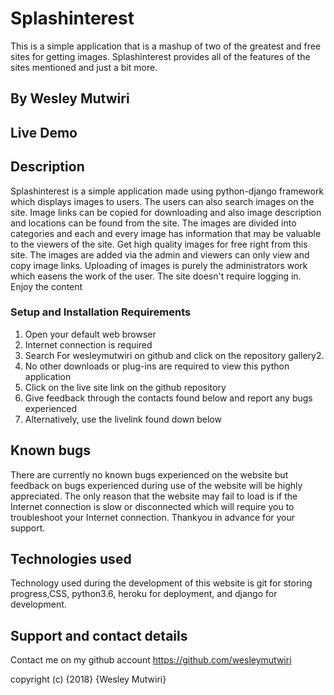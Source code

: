 # Splashinterest

This is a simple application that is a mashup of two of the greatest and free sites for getting images. Splashinterest provides all of the features of the sites mentioned and just a bit more. 

## By **Wesley Mutwiri**

## Live Demo
    


## Description
Splashinterest is a simple application made using python-django framework which displays images to users. The users can also search images on the site. Image links can be copied for downloading and also image description and locations can be found from the site. The images are divided into categories and each and every image has information that may be valuable to the viewers of the site. Get high quality images for free right from this site. The images are added via the admin and viewers can only view and copy image links. Uploading of images is purely the administrators work which easens the work of the user. The site doesn't require logging in. Enjoy the content 

### Setup and Installation Requirements

1. Open your default web browser <br>
2. Internet connection is required <br>
3. Search For wesleymutwiri on github and click on the repository gallery2. <br>
4. No other downloads or plug-ins are required to view this python application <br>
5. Click on the live site link on the github repository<br>
6. Give feedback through the contacts found below and report any bugs experienced <br>
7. Alternatively, use the livelink found down below

## Known bugs

There are currently no known bugs experienced on the website but feedback on bugs experienced during use of the website will be highly appreciated. The only reason that the website may fail to load is if the Internet connection is slow or disconnected which will require you to troubleshoot your Internet connection. Thankyou in advance for your support.

## Technologies used

Technology used during the development of this website is git for storing progress,CSS, python3.6, heroku for deployment, and django for development.

## Support and contact details

Contact me on my github account
<https://github.com/wesleymutwiri>

copyright (c) {2018} {Wesley Mutwiri}
